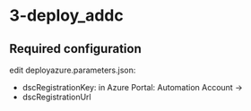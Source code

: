 # 3-deploy_addc

## Required configuration

edit deployazure.parameters.json:

- dscRegistrationKey: in Azure Portal: Automation Account -> 
- dscRegistrationUrl

